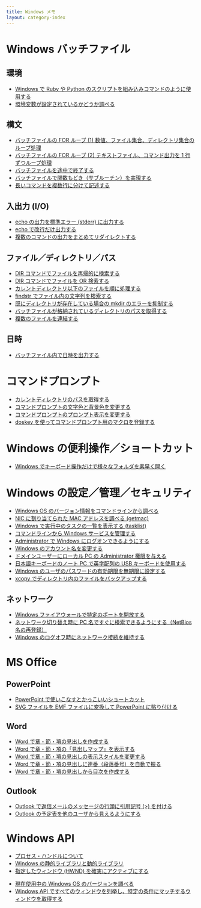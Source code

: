 ```yaml
---
title: Windows メモ
layout: category-index
---
```


Windows バッチファイル
====

環境
----
* [Windows で Ruby や Python のスクリプトを組み込みコマンドのように使用する](run-script-as-command.html)
* [環境変数が設定されているかどうか調べる](batch/check-env-var.html)

構文
----
* [バッチファイルの FOR ループ (1) 数値、ファイル集合、ディレクトリ集合のループ処理](for-loop.html)
* [バッチファイルの FOR ループ (2) テキストファイル、コマンド出力を 1 行ずつループ処理](for-loop2.html)
* [バッチファイルを途中で終了する](exit-batch.html)
* [バッチファイルで関数もどき（サブルーチン）を実現する](subroutine.html)
* [長いコマンドを複数行に分けて記述する](syntax/separate-long-line.html)

入出力 (I/O)
----
* [echo の出力を標準エラー (stderr) に出力する](echo-to-stderr.html)
* [echo で改行だけ出力する](echo-newline.html)
* [複数のコマンドの出力をまとめてリダイレクトする](io/collect-output.html)

ファイル／ディレクトリ／パス
----
* [DIR コマンドでファイルを再帰的に検索する](find-files.html)
* [DIR コマンドでファイルを OR 検索する](or-dir.html)
* [カレントディレクトリ以下のファイルを順に処理する](for-each-file.html)
* [findstr でファイル内の文字列を検索する](file/findstr.html)
* [既にディレクトリが存在している場合の mkdir のエラーを抑制する](file/avoid-mkdir-error.html)
* [バッチファイルが格納されているディレクトリのパスを取得する](file/batch-dir.html)
* [複数のファイルを連結する](file/concat-file.html)

日時
----
* [バッチファイル内で日時を出力する](batch/display-time.html)

コマンドプロンプト
====
* [カレントディレクトリのパスを取得する](cmd/get-current-dir.html)
* [コマンドプロンプトの文字色と背景色を変更する](settings/change-color-of-cmd.html)
* [コマンドプロンプトのプロンプト表示を変更する](settings/change-prompt.html)
* [doskey を使ってコマンドプロンプト用のマクロを登録する](settings/doskey.html)

Windows の便利操作／ショートカット
====
* [Windows でキーボード操作だけで様々なフォルダを素早く開く](open-dir-by-keyboard.html)


Windows の設定／管理／セキュリティ
====
* [Windows OS のバージョン情報をコマンドラインから調べる](admin/os-version.html)
* [NIC に割り当てられた MAC アドレスを調べる (getmac)](admin/getmac.html)
* [Windows で実行中のタスクの一覧を表示する (tasklist)](admin/tasklist.html)
* [コマンドラインから Windows サービスを管理する](manage-services-from-command-line.html)
* [Administrator で Windows にログオンできるようにする](logon-as-admin.html)
* [Windows のアカウント名を変更する](change-account-name.html)
* [ドメインユーザーにローカル PC の Administrator 権限を与える](add-admin-to-domain-user.html)
* [日本語キーボードのノート PC で英字配列の USB キーボードを使用する](usb-us-keyboard.html)
* [Windows のユーザのパスワードの有効期限を無期限に設定する](settings/unlimited-password.html)
* [xcopy でディレクトリ内のファイルをバックアップする](xcopy.html)

ネットワーク
----
* [Windows ファイアウォールで特定のポートを開放する](open-firewall-port.html)
* [ネットワーク切り替え時に PC 名ですぐに検索できるようにする（NetBios 名の再登録）](network/register-netbios.html)
* [Windows のログオフ時にネットワーク接続を維持する](network/keep-connection-after-logging-off.html)


MS Office
====

PowerPoint
----
- [PowerPoint で使いこなすとかっこいいショートカット](powerpoint/shortcut.html)
- [SVG ファイルを EMF ファイルに変換して PowerPoint に貼り付ける](powerpoint/svg2emf.html)

Word
----
- [Word で章・節・項の見出しを作成する](word/create-chapter.html)
- [Word で章・節・項の「見出しマップ」を表示する](word/chapter-map.html)
- [Word で章・節・項の見出しの表示スタイルを変更する](word/chapter-style.html)
- [Word で章・節・項の見出しに連番（段落番号）を自動で振る](word/number-chapters.html)
- [Word で章・節・項の見出しから目次を作成する](word/create-toc.html)

Outlook
----
- [Outlook で返信メールのメッセージの行頭に引用記号 (>) を付ける](outlook/quote-mark.html)
- [Outlook の予定表を他のユーザから見えるようにする](outlook/share-schedule.html)

Windows API
====
* [プロセス・ハンドルについて](winapi/process-handle.html)
* [Windows の静的ライブラリと動的ライブラリ](misc/windows-library.html)
* [指定したウィンドウ (HWND) を確実にアクティブにする](winapi/activate-window-forcedly.html)
- [現在使用中の Windows OS のバージョンを調べる](winapi/os-version.html)
- [Windows API ですべてのウィンドウを列挙し、特定の条件にマッチするウィンドウを取得する](winapi/search-window.html)

